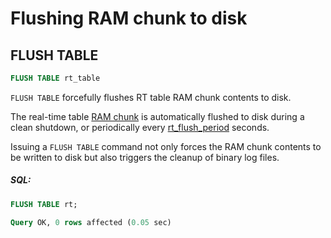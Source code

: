 # Flushing RAM chunk to disk

## FLUSH TABLE

<!-- example flush_rtindex -->

```sql
FLUSH TABLE rt_table
```

`FLUSH TABLE` forcefully flushes RT table RAM chunk contents to disk.

The real-time table [RAM chunk](../Creating_a_table/Local_tables/Real-time_table.md#Real-time-table-files-structure) is automatically flushed to disk during a clean shutdown, or periodically every [rt_flush_period](../Server_settings/Searchd.md#rt_flush_period) seconds.

Issuing a `FLUSH TABLE` command not only forces the RAM chunk contents to be written to disk but also triggers the cleanup of binary log files.

<!-- intro -->
##### SQL:

<!-- request SQL -->

```sql
FLUSH TABLE rt;
```
<!-- response mysql -->
```sql
Query OK, 0 rows affected (0.05 sec)
```
<!-- end -->

<!-- proofread -->
